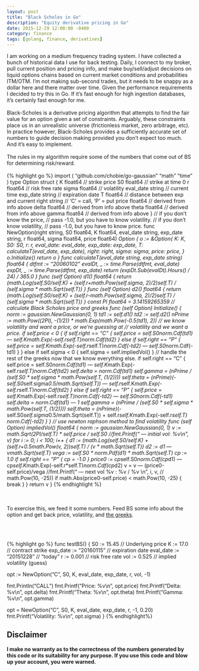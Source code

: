 ```yaml
---
layout: post
title: "Black Scholes in Go"
description: "Equity derivative pricing in Go"
date: 2015-12-29 12:00:00 -0400
category: finance
tags: [golang, finance, derivatives]
---
```


I am working on a medium frequency trading system. I have collected a bunch of historical data I use for back testing. Daily, I connect to my broker, pull current position and pricing info, and make buy/sell/adjust decisions on liquid options chains based on current market conditions and probabilities ITM/OTM. I’m not making sub-second trades, but it needs to be snappy as a dollar here and there matter over time. Given the performance requirements I decided to try this in Go. If it’s fast enough for high ingestion databases, it’s certainly fast enough for me.
<br/><br/>
Black-Scholes is a derivative pricing algorithm that attempts to find the fair value for an option given a set of constraints. Arguably, these constraints place us in an unrealistic universe (frictionless market, zero arbitrage, etc). In practice however, Black-Scholes provides a sufficiently accurate set of numbers to guide decision making provided you don’t expect too much. And it’s easy to implement.
<br/><br/>
The rules in my algorithm require some of the numbers that come out of BS for determining risk/reward.
<br/><br/>
{% highlight go %}
import (
 “github.com/chobie/go-gaussian”
 “math”
 “time”
)
type Option struct {
 K         float64 // strike price
 S0        float64 // strike at time 0
 r         float64 // risk free rate
 sigma     float64 // volatility
 eval_date string // current time
 exp_date  string // expiration date
 T         float64 // distance between exp and current
 right     string // ‘C’ = call, ‘P’ = put
 price     float64 // derived from info above
 delta     float64 // derived from info above
 theta     float64 // derived from info above
 gamma     float64 // derived from info above
}
// if you don’t know the price, 
//    pass -1.0, but you have to know volatility.
// if you don’t know volatility, 
//    pass -1.0, but you have to know price.
func NewOption(right string, S0 float64, K float64, 
               eval_date string, exp_date string, r float64, 
               sigma float64, price float64) *Option {
 o := &Option{
   K: K,
   S0: S0,
   r: r,
   eval_date: eval_date,
   exp_date: exp_date,
   T: calculateT(eval_date, exp_date),
   right: right,
   sigma: sigma,
   price: price,
 }
 o.Initialize()
 return o
}
func calculateT(eval_date string, exp_date string) float64 {
 dtfmt := “20060102”
 evalDt, _ := time.Parse(dtfmt, eval_date)
 expDt, _ := time.Parse(dtfmt, exp_date)
 return (expDt.Sub(evalDt).Hours() / 24) / 365.0
}
func (self *Option) d1() float64 {
 return (math.Log(self.S0/self.K) 
      + (self.r+math.Pow(self.sigma, 2)/2)*self.T) 
      / (self.sigma * math.Sqrt(self.T))
}
func (self *Option) d2() float64 {
 return (math.Log(self.S0/self.K) 
      + (self.r-math.Pow(self.sigma, 2)/2)*self.T) 
      / (self.sigma * math.Sqrt(self.T))
}
const PI float64 = 3.14159265359
// calculate Black Scholes price and greeks
func (self *Option) Initialize() {
 norm := gaussian.NewGaussian(0, 1)
 td1 := self.d1()
 td2 := self.d2()
 nPrime := math.Pow((2*PI), -(1/2)) 
        * math.Exp(math.Pow(-0.5*(td1), 2))
 // we know volatility and want a price, or we’re guessing at 
 // volatility and we want a price.
 if self.price < 0 {
   if self.right == “C” {
     self.price = self.S0*norm.Cdf(td1) 
                — self.K*math.Exp(-self.r*self.T)*norm.Cdf(td2)
   } else if self.right == “P” {
     self.price = self.K*math.Exp(-self.r*self.T)*norm.Cdf(-td2) 
                — self.S0*norm.Cdf(-td1)
   }
 } else if self.sigma < 0 {
   self.sigma = self.impliedVol()
 }
 // handle the rest of the greeks now that we know everything else.
 if self.right == “C” {
   self.price = self.S0*norm.Cdf(td1) 
              — self.K*math.Exp(-self.r*self.T)*norm.Cdf(td2)
   self.delta = norm.Cdf(td1)
   self.gamma = (nPrime / (self.S0 * self.sigma 
              * math.Pow(self.T, (1/2))))
   self.theta = (nPrime)*(-self.S0*self.sigma*0.5/math.Sqrt(self.T)) 
              — self.r*self.K*math.Exp(-self.r*self.T)*norm.Cdf(td2)
 } else if self.right == “P” {
   self.price = self.K*math.Exp(-self.r*self.T)*norm.Cdf(-td2) 
              — self.S0*norm.Cdf(-td1)
   self.delta = norm.Cdf(td1) — 1
   self.gamma = (nPrime / (self.S0 * self.sigma 
              * math.Pow(self.T, (1/2))))
   self.theta = (nPrime)*(-self.S0*self.sigma*0.5/math.Sqrt(self.T)) 
              + self.r*self.K*math.Exp(-self.r*self.T)
              *norm.Cdf(-td2)
 }
}
// use newton raphson method to find volatility
func (self *Option) impliedVol() float64 {
  norm := gaussian.NewGaussian(0, 1)
  v := math.Sqrt(2*PI/self.T) * self.price / self.S0
  //fmt.Printf(“ — initial vol: %v\n”, v)
  for i := 0; i < 100; i++ {
    d1 := (math.Log(self.S0/self.K) 
       + (self.r+0.5*math.Pow(v, 2))*self.T) 
       / (v * math.Sqrt(self.T))
    d2 := d1 — v*math.Sqrt(self.T)
    vega := self.S0 * norm.Pdf(d1) * math.Sqrt(self.T)
    cp := 1.0
    if self.right == “P” {
      cp = -1.0
    }
    price0 := cp*self.S0*norm.Cdf(cp*d1) 
           — cp*self.K*math.Exp(-self.r*self.T)*norm.Cdf(cp*d2)
    v = v — (price0-self.price)/vega
    //fmt.Printf(“ — next vol %v : %v / %v \n”, i, v, 
    //             math.Pow(10, -25))
    if math.Abs(price0-self.price) < math.Pow(10, -25) {
       break
    }
 }
 return v
}
{% endhighlight %}

<br/><br/>
To exercise this, we feed it some numbers. Feed BS some info about the option and get back price, volatility, and [the greeks](https://en.wikipedia.org/wiki/Greeks_%28finance%29).

<br/><br/>

{% highlight go %}
func testBS() {
  S0        := 15.45 // Underlying price
  K         := 17.0 // contract strike
  exp_date  := “20160115” // expiration date
  eval_date := “20151228” // “today”
  r         := 0.001 // risk free rate
  vol       := 0.525 // implied volatility (guess)

  opt := NewOption(“C”, S0, K, eval_date, exp_date, r, vol, -1)

  fmt.Println(“CALL”)
  fmt.Printf(“Price: %v\n”, opt.price)
  fmt.Printf(“Delta: %v\n”, opt.delta)
  fmt.Printf(“Theta: %v\n”, opt.theta)
  fmt.Printf(“Gamma: %v\n”, opt.gamma)

  opt = NewOption(“C”, S0, K, eval_date, exp_date, r, -1, 0.20)
  fmt.Printf(“Volatility: %v\n”, opt.sigma)
}
{% endhighlight%}



## Disclaimer
<b>
I make no warranty as to the correctness of the numbers generated by this code or its suitability for any purpose. If you use this code and blow up your account, you were warned.
</b>
